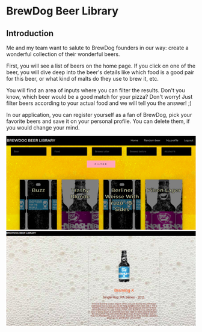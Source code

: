 # BrewDog Beer Library

## Introduction

Me and my team want to salute to BrewDog founders in our way: create a wonderful collection of their wonderful beers.

First, you will see a list of beers on the home page. If you click on one of the beer, you will dive deep into the beer's details like which food is a good pair for this beer, or what kind of malts do they use to brew it, etc.

You will find an area of inputs where you can filter the results. 
Don't you know, which beer would be a good match for your pizza? Don't worry! Just filter beers according to your actual food and we will tell you the answer! ;)

In our application, you can register yourself as a fan of BrewDog, pick your favorite beers and save it on your personal profile. You can delete them, if you would change your mind.

![alt text](https://github.com/BoczV/compassionate_beers_frontend/blob/master/./public/beerLibrary.png?raw=true)
![alt text](https://github.com/BoczV/compassionate_beers_frontend/blob/master/./public/beerLibrary2.png?raw=true)
